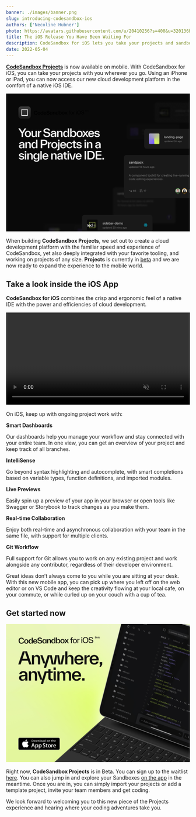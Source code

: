 ```yaml
---
banner: ./images/banner.png
slug: introducing-codesandbox-ios
authors: ['Necoline Hubner']
photo: https://avatars.githubusercontent.com/u/20410256?s=400&u=320136b3c19477e45debac674c72ce783409898f&v=4
title: The iOS Release You Have Been Waiting For
description: CodeSandbox for iOS lets you take your projects and sandboxes with you wherever you go. Using an iPhone or iPad, you can now access our new cloud development platform in the comfort of a native iOS IDE..
date: 2022-05-04
---
```


[**CodeSandbox Projects**](https://codesandbox.io/post/announcing-codesandbox-projects) is now available on mobile. With CodeSandbox for iOS, you can take your projects with you wherever you go. Using an iPhone or iPad, you can now access our new cloud development platform in the comfort of a native iOS IDE.

![sandboxes and projects](./images/sandboxes-projects.png)



When building **CodeSandbox Projects**, we set out to create a cloud development platform with the familiar speed and experience of CodeSandbox, yet also deeply integrated with your favorite tooling, and working on projects of any size. **Projects** is currently in [beta](https://projects.codesandbox.io/) and we are now ready to expand the experience to the mobile world.


## Take a look inside the iOS App

**CodeSandbox for iOS** combines the crisp and ergonomic feel of a native IDE with the power and efficiencies of cloud development.

<video autoplay loop muted playsinline width="100%">
  <source src="./images/iOS-Intro.mp4" type="video/mp4">
</video>



On iOS, keep up with ongoing project work with:

**Smart Dashboards**

Our dashboards help you manage your workflow and stay connected with your entire team. In one view, you can get an overview of your project and keep track of all branches.

**IntelliSense**

Go beyond syntax highlighting and autocomplete, with smart completions based on variable types, function definitions, and imported modules.

**Live Previews**

Easily spin up a preview of your app in your browser or open tools like Swagger or Storybook to track changes as you make them. 

**Real-time Collaboration**

Enjoy both real-time and asynchronous collaboration with your team in the same file, with support for multiple clients.

**Git Workflow**

Full support for Git allows you to work on any existing project and work alongside any contributor, regardless of their developer environment.

Great ideas don’t always come to you while you are sitting at your desk. With this new mobile app, you can pick up where you left off on the web editor or on VS Code and keep the creativity flowing at your local cafe, on your commute, or while curled up on your couch with a cup of tea.

## Get started now

<a 
  href="https://apps.apple.com/us/app/play-js-javascript-ide/id1423330822">
  ![anytime, anywhere](./images/anytime-anywhere.png)
</a>

<p></p>


Right now, **CodeSandbox Projects** is in Beta. You can sign up to the waitlist [here](https://codesandbox.io/ios). You can also jump in and explore your Sandboxes [on the app](https://apps.apple.com/us/app/play-js-javascript-ide/id1423330822) in the meantime. Once you are in, you can simply import your projects or add a template project, invite your team members and get coding. 

We look forward to welcoming you to this new piece of the Projects experience and hearing where your coding adventures take you.
